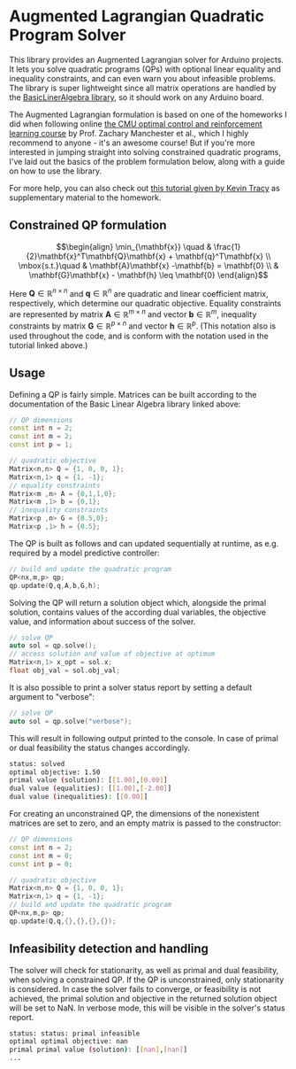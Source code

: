 # Augmented Lagrangian Quadratic Program Solver
This library provides an Augmented Lagrangian solver for Arduino projects. It lets you solve quadratic programs (QPs) with optional linear equality and inequality constraints, and can even warn you about infeasible problems. The library is super lightweight since all matrix operations are handled by the [BasicLinerAlgebra library](https://github.com/tomstewart89/BasicLinearAlgebra), so it should work on any Arduino board. 

The Augmented Lagrangian formulation is based on one of the homeworks I did when following online [the CMU optimal control and reinforcement learning course](https://optimalcontrol.ri.cmu.edu/) by Prof. Zachary Manchester et al., which I highly recommend to anyone - it's an awesome course! But if you're more interested in jumping straight into solving constrained quadratic programs, I've laid out the basics of the problem formulation below, along with a guide on how to use the library. 

For more help, you can also check out [this tutorial given by Kevin Tracy](https://www.youtube.com/watch?v=0x0JD5uO_ZQ) as supplementary material to the homework. 

## Constrained QP formulation
$$\begin{align}
\min_{\mathbf{x}} \quad & \frac{1}{2}\mathbf{x}^T\mathbf{Q}\mathbf{x} + \mathbf{q}^T\mathbf{x} \\ 
\mbox{s.t.}\quad &  \mathbf{A}\mathbf{x} -\mathbf{b} = \mathbf{0} \\ 
&  \mathbf{G}\mathbf{x} - \mathbf{h} \leq \mathbf{0} 
\end{align}$$

Here $\mathbf{Q} \in \mathbb{R}^{n \times n}$ and $\mathbf{q}\in \mathbb{R}^{n}$ are quadratic and linear coefficient matrix, respectively, which determine our quadratic objective. Equality constraints are represented by matrix $\mathbf{A}\in \mathbb{R}^{m \times n}$ and vector $\mathbf{b}\in \mathbb{R}^m$, inequality constraints by matrix $\mathbf{G} \in \mathbb{R}^{p \times n}$ and vector $\mathbf{h}\in \mathbb{R}^p$. (This notation also is used throughout the code, and is conform with the notation used in the tutorial linked above.)

## Usage 
Defining a QP is fairly simple. Matrices can be built according to the documentation of the Basic Linear Algebra library linked above:
```cpp
// QP dimensions
const int n = 2;
const int m = 2;
const int p = 1;

// quadratic objective
Matrix<n,n> Q = {1, 0, 0, 1};
Matrix<n,1> q = {1, -1};
// equality constraints 
Matrix<m ,n> A = {0,1,1,0};
Matrix<m ,1> b = {0,1};
// inequality constraints  
Matrix<p ,n> G = {0.5,0};
Matrix<p ,1> h = {0.5};
```
The QP is built as follows and can updated sequentially at runtime, as e.g. required by a model predictive controller:  

```cpp
// build and update the quadratic program 
QP<nx,m,p> qp; 
qp.update(Q,q,A,b,G,h); 
```
Solving the QP will return a solution object which, alongside the primal solution, contains values of the according dual variables, the objective value, and information about success of the solver. 
```cpp
// solve QP 
auto sol = qp.solve(); 
// access solution and value of objective at optimum 
Matrix<n,1> x_opt = sol.x;
float obj_val = sol.obj_val;
```
It is also possible to print a solver status report by setting a  default argument to "verbose":        
```cpp
// solve QP 
auto sol = qp.solve("verbose"); 
```
This will result in following output printed to the console. In case of primal or dual feasibility the status changes accordingly.  
```bash
status: solved
optimal objective: 1.50
primal value (solution): [[1.00],[0.00]]
dual value (equalities): [[1.00],[-2.00]]
dual value (inequalities): [[0.00]]
```

For creating an unconstrained QP, the dimensions of the nonexistent matrices are set to zero, and an empty matrix is passed to the constructor:
```cpp
// QP dimensions
const int n = 2;
const int m = 0;
const int p = 0;

// quadratic objective
Matrix<n,n> Q = {1, 0, 0, 1};
Matrix<n,1> q = {1, -1};
// build and update the quadratic program 
QP<nx,m,p> qp; 
qp.update(Q,q,{},{},{},{});      
```

## Infeasibility detection and handling 
The solver will check for stationarity, as well as primal and dual feasibility, when solving a constrained QP. If the QP is unconstrained, only stationarity is considered. In case the solver fails to converge, or feasibility is not achieved, the primal solution and objective in the returned solution object will be set to NaN. In verbose mode, this will be visible in the solver's status report.

```bash
status: status: primal infeasible
optimal optimal objective: nan
primal primal value (solution): [[nan],[nan]]
...
```







